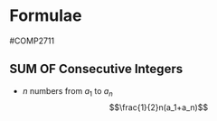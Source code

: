 # Formulae
#COMP2711
## SUM OF Consecutive Integers
- $n$ numbers from $a_1$ to $a_n$
$$\frac{1}{2}n(a_1+a_n)$$
## 